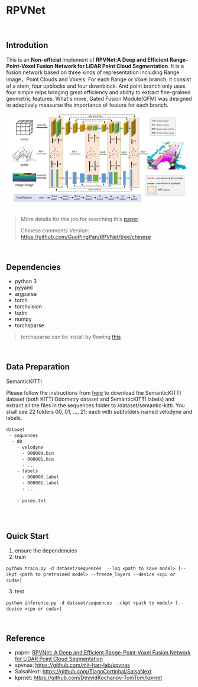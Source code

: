 # RPVNet

</br>

## Introdution
This is an **Non-official** implement of **RPVNet:A Deep and Efficient Range-Point-Voxel Fusion Network for LiDAR
Point Cloud Segmentation**. It is a fusion network based on three kinds of representation including Range image，Point Clouds and Voxels. For each Range or Voxel branch, it consist of a stem, four upblocks and four downblock. And point branch only uses four simple mlps bringing great efficiency and ability to extract fine-grained geometric features. What's more, Gated Fusion Module(GFM) was designed to adaptively measurse the importance of feature for each branch.

<div align="center">
    <a href="https://github.com/GuoPingPan/RPVNet"><img width="500px" height="auto" src="demo/rpvnet.png"></a>
</div>

</br>

> More details for this job for searching this [paper](https://arxiv.org/abs/2103.12978).
>
> Chinese comments Version: https://github.com/GuoPingPan/RPVNet/tree/chinese

</br>

## Dependencies
- python 3
- pyyaml
- argparse
- torch
- torchvision
- tqdm
- numpy
- torchsparse

> torchsparse can be install by flowing [this](https://github.com/mit-han-lab/torchsparse)

</br>

## Data Preparation
SemanticKITTI

Please follow the instructions from [here](http://www.semantic-kitti.org/) to download the SemanticKITTI dataset (both KITTI Odometry dataset and SemanticKITTI labels) and extract all the files in the sequences folder to /dataset/semantic-kitti. You shall see 22 folders 00, 01, …, 21; each with subfolders named velodyne and labels.
```
dataset
 - sequences
  - 00
    - velodyne
      - 000000.bin
      - 000001.bin
      - ...
    - labels
      - 000000.label
      - 000001.label
      - ...
      
    - poses.txt
      
```

</br>

## Quick Start

1. ensure the dependencies
2. train
```
python train.py -d dataset/sequences  --log <path to save model> [--ckpt <path to pretrained model> --freeze_layers --device <cpu or cuda>]
```
3. test
```
python inference.py -d dataset/sequences  -ckpt <path to model> [--device <cpu or cuda>]
```

</br>

## Reference
- paper:  [RPVNet: A Deep and Efficient Range-Point-Voxel Fusion Network for LiDAR Point Cloud Segmentation](https://arxiv.org/abs/2103.12978)
- spvnas:  https://github.com/mit-han-lab/spvnas
- SalsaNext:  https://github.com/TiagoCortinhal/SalsaNext
- kprnet:  https://github.com/DeyvidKochanov-TomTom/kprnet
